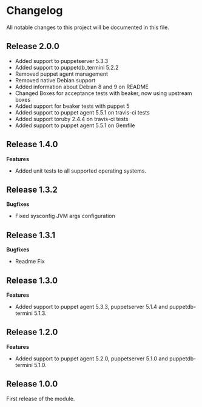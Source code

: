 # Changelog

All notable changes to this project will be documented in this file.

## Release 2.0.0

- Added support to puppetserver 5.3.3
- Added support to puppetdb_termini 5.2.2
- Removed puppet agent management
- Removed native Debian support
- Added information about Debian 8 and 9 on README
- Changed Boxes for acceptance tests with beaker, now using upstream boxes
- Added support for beaker tests with puppet 5
- Added support to puppet agent 5.5.1 on travis-ci tests
- Added support toruby 2.4.4 on travis-ci tests
- Added support to puppet agent 5.5.1 on Gemfile

## Release 1.4.0

**Features**

- Added unit tests to all supported operating systems.

## Release 1.3.2

**Bugfixes**

- Fixed sysconfig JVM args configuration

## Release 1.3.1

**Bugfixes**

- Readme Fix

## Release 1.3.0

**Features**

- Added support to puppet agent 5.3.3, puppetserver 5.1.4 and puppetdb-termini 5.1.3.

## Release 1.2.0

**Features**

- Added support to puppet agent 5.2.0, puppetserver 5.1.0 and puppetdb-termini 5.1.0.

## Release 1.0.0

First release of the module.
